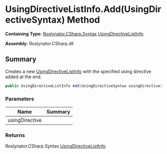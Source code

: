 # UsingDirectiveListInfo\.Add\(UsingDirectiveSyntax\) Method

**Containing Type**: [Roslynator.CSharp.Syntax](../../README.md)\.[UsingDirectiveListInfo](../README.md)

**Assembly**: Roslynator\.CSharp\.dll

## Summary

Creates a new [UsingDirectiveListInfo](../README.md) with the specified using directive added at the end\.

```csharp
public UsingDirectiveListInfo Add(UsingDirectiveSyntax usingDirective)
```

### Parameters

| Name | Summary |
| ---- | ------- |
| usingDirective | |

### Returns

Roslynator\.CSharp\.Syntax\.[UsingDirectiveListInfo](../README.md)

